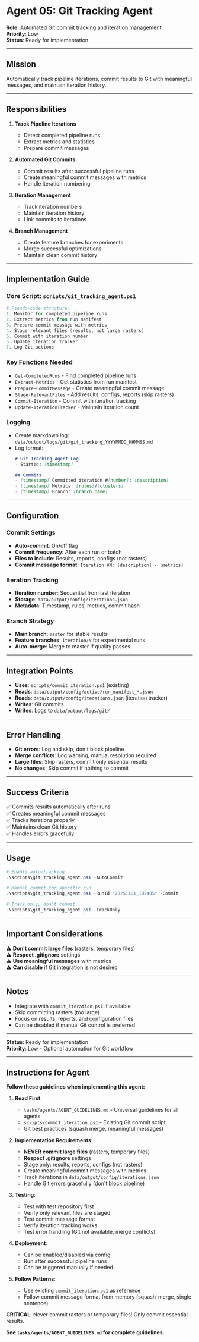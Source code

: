 # Agent 05: Git Tracking Agent

**Role**: Automated Git commit tracking and iteration management  
**Priority**: Low  
**Status**: Ready for implementation

---

## Mission

Automatically track pipeline iterations, commit results to Git with meaningful messages, and maintain iteration history.

---

## Responsibilities

1. **Track Pipeline Iterations**
   - Detect completed pipeline runs
   - Extract metrics and statistics
   - Prepare commit messages

2. **Automated Git Commits**
   - Commit results after successful pipeline runs
   - Create meaningful commit messages with metrics
   - Handle iteration numbering

3. **Iteration Management**
   - Track iteration numbers
   - Maintain iteration history
   - Link commits to iterations

4. **Branch Management**
   - Create feature branches for experiments
   - Merge successful optimizations
   - Maintain clean commit history

---

## Implementation Guide

### Core Script: `scripts/git_tracking_agent.ps1`

```powershell
# Pseudo-code structure:
1. Monitor for completed pipeline runs
2. Extract metrics from run manifest
3. Prepare commit message with metrics
4. Stage relevant files (results, not large rasters)
5. Commit with iteration number
6. Update iteration tracker
7. Log Git actions
```

### Key Functions Needed

- `Get-CompletedRuns` - Find completed pipeline runs
- `Extract-Metrics` - Get statistics from run manifest
- `Prepare-CommitMessage` - Create meaningful commit message
- `Stage-RelevantFiles` - Add results, configs, reports (skip rasters)
- `Commit-Iteration` - Commit with iteration tracking
- `Update-IterationTracker` - Maintain iteration count

### Logging

- Create markdown log: `data/output/logs/git/git_tracking_YYYYMMDD_HHMMSS.md`
- Log format:
  ```markdown
  # Git Tracking Agent Log
  - Started: [timestamp]
  
  ## Commits
  - [timestamp] Committed iteration #[number]: [description]
  - [timestamp] Metrics: [rules]/[clusters]
  - [timestamp] Branch: [branch_name]
  ```

---

## Configuration

### Commit Settings
- **Auto-commit**: On/off flag
- **Commit frequency**: After each run or batch
- **Files to include**: Results, reports, configs (not rasters)
- **Commit message format**: `Iteration #N: [description] - [metrics]`

### Iteration Tracking
- **Iteration number**: Sequential from last iteration
- **Storage**: `data/output/config/iterations.json`
- **Metadata**: Timestamp, rules, metrics, commit hash

### Branch Strategy
- **Main branch**: `master` for stable results
- **Feature branches**: `iteration/N` for experimental runs
- **Auto-merge**: Merge to master if quality passes

---

## Integration Points

- **Uses**: `scripts/commit_iteration.ps1` (existing)
- **Reads**: `data/output/config/active/run_manifest_*.json`
- **Reads**: `data/output/config/iterations.json` (iteration tracker)
- **Writes**: Git commits
- **Writes**: Logs to `data/output/logs/git/`

---

## Error Handling

- **Git errors**: Log and skip, don't block pipeline
- **Merge conflicts**: Log warning, manual resolution required
- **Large files**: Skip rasters, commit only essential results
- **No changes**: Skip commit if nothing to commit

---

## Success Criteria

✅ Commits results automatically after runs  
✅ Creates meaningful commit messages  
✅ Tracks iterations properly  
✅ Maintains clean Git history  
✅ Handles errors gracefully  

---

## Usage

```powershell
# Enable auto-tracking
.\scripts\git_tracking_agent.ps1 -AutoCommit

# Manual commit for specific run
.\scripts\git_tracking_agent.ps1 -RunId "20251101_182405" -Commit

# Track only, don't commit
.\scripts\git_tracking_agent.ps1 -TrackOnly
```

---

## Important Considerations

⚠️ **Don't commit large files** (rasters, temporary files)  
⚠️ **Respect .gitignore** settings  
⚠️ **Use meaningful messages** with metrics  
⚠️ **Can disable** if Git integration is not desired  

---

## Notes

- Integrate with `commit_iteration.ps1` if available
- Skip committing rasters (too large)
- Focus on results, reports, and configuration files
- Can be disabled if manual Git control is preferred

---

**Status**: Ready for implementation  
**Priority**: Low - Optional automation for Git workflow

---

## Instructions for Agent

**Follow these guidelines when implementing this agent:**

1. **Read First**: 
   - `tasks/agents/AGENT_GUIDELINES.md` - Universal guidelines for all agents
   - `scripts/commit_iteration.ps1` - Existing Git commit script
   - Git best practices (squash merge, meaningful messages)

2. **Implementation Requirements**:
   - **NEVER commit large files** (rasters, temporary files)
   - **Respect .gitignore** settings
   - Stage only: results, reports, configs (not rasters)
   - Create meaningful commit messages with metrics
   - Track iterations in `data/output/config/iterations.json`
   - Handle Git errors gracefully (don't block pipeline)

3. **Testing**:
   - Test with test repository first
   - Verify only relevant files are staged
   - Test commit message format
   - Verify iteration tracking works
   - Test error handling (Git not available, merge conflicts)

4. **Deployment**:
   - Can be enabled/disabled via config
   - Run after successful pipeline runs
   - Can be triggered manually if needed

5. **Follow Patterns**:
   - Use existing `commit_iteration.ps1` as reference
   - Follow commit message format from memory (squash-merge, single sentence)

**CRITICAL**: Never commit rasters or temporary files! Only commit essential results.

**See `tasks/agents/AGENT_GUIDELINES.md` for complete guidelines.**

